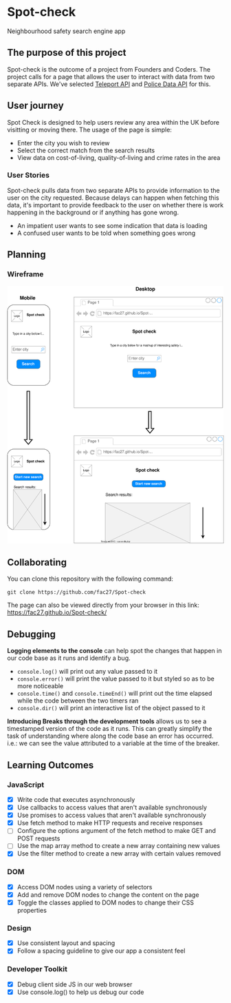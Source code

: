 # Spot-check
Neighbourhood safety search engine app

## The purpose of this project
Spot-check is the outcome of a project from Founders and Coders. The project calls for a page that allows the user to interact with data from two separate APIs. We've selected [Teleport API](https://developers.teleport.org/) and [Police Data API](http://data.police.uk/docs/) for this.

## User journey
Spot Check is designed to help users review any area within the UK before visitting or moving there.
The usage of the page is simple:
- Enter the city you wish to review
- Select the correct match from the search results
- View data on cost-of-living, quality-of-living and crime rates in the area

### User Stories
Spot-check pulls data from two separate APIs to provide information to the user on the city requested. Because delays can happen when fetching this data, it's important to provide feedback to the user on whether there is work happening in the background or if anything has gone wrong.

- An impatient user wants to see some indication that data is loading
- A confused user wants to be told when something goes wrong

## Planning
### Wireframe

![alt wireframe](/imgs/wireframe__1.svg)

## Collaborating
You can clone this repository with the following command:
```terminal
git clone https://github.com/fac27/Spot-check
```
The page can also be viewed directly from your browser in this link: https://fac27.github.io/Spot-check/

## Debugging
**Logging elements to the console** can help spot the changes that happen in our code base as it runs and identify a bug.
- ```console.log()``` will print out any value passed to it
- ```console.error()``` will print the value passed to it but styled so as to be more noticeable
- ```console.time()``` and ```console.timeEnd()``` will print out the time elapsed while the code between the two timers ran
- ```console.dir()``` will print an interactive list of the object passed to it

**Introducing Breaks through the development tools** allows us to see a timestamped version of the code as it runs.
This can greatly simplify the task of understanding where along the code base an error has occurred.
i.e.: we can see the value attributed to a variable at the time of the breaker.

## Learning Outcomes

### JavaScript
- [x] Write code that executes asynchronously
- [x] Use callbacks to access values that aren't available synchronously
- [x] Use promises to access values that aren't available synchronously
- [x] Use fetch method to make HTTP requests and receive responses
- [ ] Configure the options argument of the fetch method to make GET and POST requests
- [ ] Use the map array method to create a new array containing new values
- [x] Use the filter method to create a new array with certain values removed

### DOM
- [x] Access DOM nodes using a variety of selectors
- [x] Add and remove DOM nodes to change the content on the page
- [x] Toggle the classes applied to DOM nodes to change their CSS properties

### Design
- [x] Use consistent layout and spacing
- [x] Follow a spacing guideline to give our app a consistent feel

### Developer Toolkit
- [x] Debug client side JS in our web browser
- [x] Use console.log() to help us debug our code
